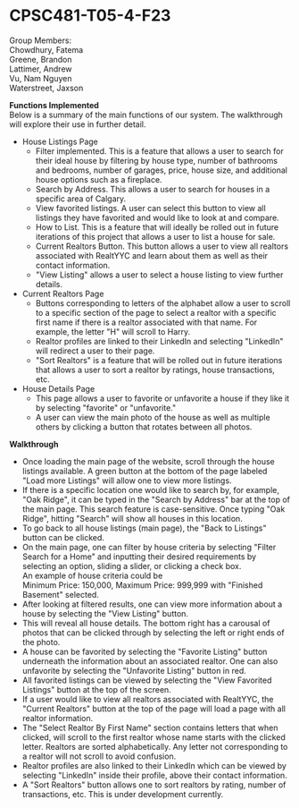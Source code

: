# CPSC481-T05-4-F23

Group Members: <br>
Chowdhury, Fatema <br>
Greene, Brandon<br>
Lattimer, Andrew<br>
Vu, Nam Nguyen<br>
Waterstreet, Jaxson<br>

<strong>Functions Implemented</strong><br>
Below is a summary of the main functions of our system. The walkthrough will explore their use in further detail. 
- House Listings Page
  - Filter implemented. This is a feature that allows a user to search for their ideal house by filtering by house type, number of bathrooms and bedrooms, number of garages, price, house size, and additional house options such as a fireplace. 
  - Search by Address. This allows a user to search for houses in a specific area of Calgary.
  - View favorited listings. A user can select this button to view all listings they have favorited and would like to look at and compare.
  - How to List. This is a feature that will ideally be rolled out in future iterations of this project that allows a user to list a house for sale.
  - Current Realtors Button. This button allows a user to view all realtors associated with RealtYYC and learn about them as well as their contact information.
  - "View Listing" allows a user to select a house listing to view further details. 
- Current Realtors Page
    - Buttons corresponding to letters of the alphabet allow a user to scroll to a specific section of the page to select a realtor with a specific first name if there is a realtor associated with that name. For example, the letter "H" will scroll to Harry.
    - Realtor profiles are linked to their LinkedIn and selecting "LinkedIn" will redirect a user to their page.
    - "Sort Realtors" is a feature that will be rolled out in future iterations that allows a user to sort a realtor by ratings, house transactions, etc. 
- House Details Page
    - This page allows a user to favorite or unfavorite a house if they like it by selecting "favorite" or "unfavorite."
    - A user can view the main photo of the house as well as multiple others by clicking a button that rotates between all photos. 

<strong>Walkthrough</strong>
- Once loading the main page of the website, scroll through the house listings available. A green button at the bottom of the page labeled "Load more Listings" will allow one to view more listings.
- If there is a specific location one would like to search by, for example, "Oak Ridge", it can be typed in the "Search by Address" bar at the top of the main page. This search feature is case-sensitive. Once typing "Oak Ridge", hitting "Search" will show all houses in this location.
- To go back to all house listings (main page), the "Back to Listings" button can be clicked.
- On the main page, one can filter by house criteria by selecting "Filter Search for a Home" and inputting their desired requirements by selecting an option, sliding a slider, or clicking a check box. <br> An example of house criteria could be <br> Minimum Price: 150,000, Maximum Price: 999,999 with "Finished Basement" selected.
- After looking at filtered results, one can view more information about a house by selecting the "View Listing" button.
- This will reveal all house details. The bottom right has a carousal of photos that can be clicked through by selecting the left or right ends of the photo.
- A house can be favorited by selecting the "Favorite Listing" button underneath the information about an associated realtor. One can also unfavorite by selecting the "Unfavorite Listing" button in red.
- All favorited listings can be viewed by selecting the "View Favorited Listings" button at the top of the screen.
- If a user would like to view all realtors associated with RealtYYC, the "Current Realtors" button at the top of the page will load a page with all realtor information.
- The "Select Realtor By First Name" section contains letters that when clicked, will scroll to the first realtor whose name starts with the clicked letter. Realtors are sorted alphabetically. Any letter not corresponding to a realtor will not scroll to avoid confusion.
- Realtor profiles are also linked to their LinkedIn which can be viewed by selecting "LinkedIn" inside their profile, above their contact information. 
- A "Sort Realtors" button allows one to sort realtors by rating, number of transactions, etc. This is under development currently. 
